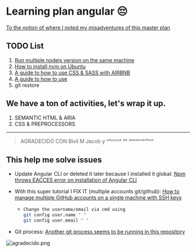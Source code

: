 # Learning plan angular 😔

[To the notion of where I noted my misadventures of this master plan](https://warp-pancake-fdf.notion.site/Roadmap-Angular-b8490e079d76429c84dd7e50dc957b26)

## TODO List

1. [Run multiple nodejs version on the same machine](https://www.loginradius.com/blog/engineering/run-multiple-nodejs-version-on-the-same-machine/)
2. [How to install nvm on Ubuntu](https://tecadmin.net/how-to-install-nvm-on-ubuntu-20-04/)
3. [A guide to how to use CSS & SASS with AIRBNB](https://github.com/airbnb/css)
4. [A guide to how to use](https://github.com/airbnb/javascript)
5. git restore

## We have a ton of activities, let's wrap it up.

1. SEMANTIC HTML & ARIA
2. CSS & PREPROCESSORS
<hr>

> AGRADECIDO CON Bivil M Jacob y ᵘˢᵘᵃʳᶦᵒˢ ᵈᵉ ˢᵗᵃᶜᵏᵒᵛᵉʳᶠˡᵒʷ

## This help me solve issues

- Update Angular CLI or deleted it later because I installed it global:
  [Npm throws EACCES error on installation of Angular CLI](https://stackoverflow.com/questions/42042300/npm-throws-eacces-error-on-installation-of-angular-cli)

- With this super tutorial I FIX IT (multiple accounts git/github):
  [How to manage multiple GitHub accounts on a single machine with SSH keys](https://www.freecodecamp.org/news/manage-multiple-github-accounts-the-ssh-way-2dadc30ccaca/)

  - ```bash
    Change the username/email via cmd using
    git config user.name " "
    git config user.email " "
    ```

- Git process: [Another git process seems to be running in this repository](https://stackoverflow.com/questions/38004148/another-git-process-seems-to-be-running-in-this-repository)

![agradecido.png](https://pbs.twimg.com/media/FSVmSX9XEAIdBjZ.png)
